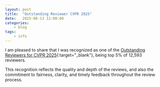 ```yaml
---
layout: post
title:  "Outstanding Reviewer CVPR 2025"
date:   2025-06-13 12:00:00
categories:
    - blog
tags:
    - info
---
```


I am pleased to share that I was recognized as one of the [Outstanding Reviewers for CVPR 2025](https://cvpr.thecvf.com/Conferences/2025/ProgramCommittee#all-outstanding-reviewer){:target="_blank"}, being top 5\% of 12,593 reviewers.

This recognition reflects the quality and depth of the reviews, and also the commitment to fairness, clarity, and timely feedback throughout the review process.
